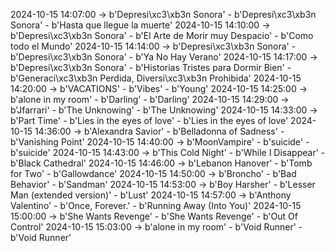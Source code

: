 2024-10-15 14:07:00 -> b'Depresi\xc3\xb3n Sonora' - b'Depresi\xc3\xb3n Sonora' - b'Hasta que llegue la muerte'
2024-10-15 14:10:00 -> b'Depresi\xc3\xb3n Sonora' - b'El Arte de Morir muy Despacio' - b'Como todo el Mundo'
2024-10-15 14:14:00 -> b'Depresi\xc3\xb3n Sonora' - b'Depresi\xc3\xb3n Sonora' - b'Ya No Hay Verano'
2024-10-15 14:17:00 -> b'Depresi\xc3\xb3n Sonora' - b'Historias Tristes para Dormir Bien' - b'Generaci\xc3\xb3n Perdida, Diversi\xc3\xb3n Prohibida'
2024-10-15 14:20:00 -> b'VACATIONS' - b'Vibes' - b'Young'
2024-10-15 14:25:00 -> b'alone in my room' - b'Darling' - b'Darling'
2024-10-15 14:29:00 -> b'Jfarrari' - b'The Unknowing' - b'The Unknowing'
2024-10-15 14:33:00 -> b'Part Time' - b'Lies in the eyes of love' - b'Lies in the eyes of love'
2024-10-15 14:36:00 -> b'Alexandra Savior' - b'Belladonna of Sadness' - b'Vanishing Point'
2024-10-15 14:40:00 -> b'MoonVampire' - b'suicide' - b'suicide'
2024-10-15 14:43:00 -> b'This Cold Night' - b'While I Disappear' - b'Black Cathedral'
2024-10-15 14:46:00 -> b'Lebanon Hanover' - b'Tomb for Two' - b'Gallowdance'
2024-10-15 14:50:00 -> b'Broncho' - b'Bad Behavior' - b'Sandman'
2024-10-15 14:53:00 -> b'Boy Harsher' - b'Lesser Man (extended version)' - b'Lust'
2024-10-15 14:57:00 -> b'Anthony Valentino' - b'Once, Forever.' - b'Running Away (Into You)'
2024-10-15 15:00:00 -> b'She Wants Revenge' - b'She Wants Revenge' - b'Out Of Control'
2024-10-15 15:03:00 -> b'alone in my room' - b'Void Runner' - b'Void Runner'
